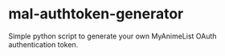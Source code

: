 # mal-authtoken-generator
Simple python script to generate your own MyAnimeList OAuth authentication token.
